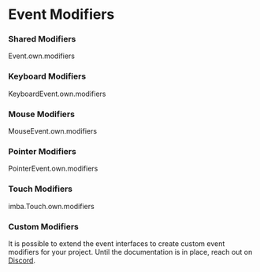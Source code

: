 # Event Modifiers

### Shared Modifiers

<api-list>Event.own.modifiers</api-list>

### Keyboard Modifiers

<api-list>KeyboardEvent.own.modifiers</api-list>

### Mouse Modifiers

<api-list>MouseEvent.own.modifiers</api-list>

### Pointer Modifiers

<api-list>PointerEvent.own.modifiers</api-list>

### Touch Modifiers

<api-list>imba.Touch.own.modifiers</api-list>

### Custom Modifiers

It is possible to extend the event interfaces to create custom event modifiers for your project. Until the documentation is in place, reach out on [Discord](https://discord.gg/mkcbkRw).